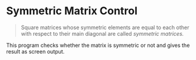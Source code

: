 # Symmetric Matrix Control
> Square matrices whose symmetric elements are equal to each other with respect to their main diagonal are called *symmetric matrices.*         

  This program checks whether the matrix is ​​symmetric or not and gives the result as screen output.
